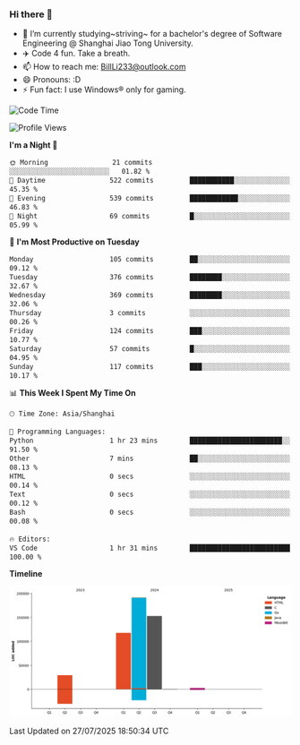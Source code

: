 ### Hi there 👋
- 🌱 I’m currently studying~striving~ for a bachelor's degree of Software Engineering @ Shanghai Jiao Tong University.
- ✈️ Code 4 fun. Take a breath.
- 📫 How to reach me: BillLi233@outlook.com
- 😄 Pronouns: :D
- ⚡ Fun fact: I use Windows® only for gaming.

<!--START_SECTION:waka-->
![Code Time](http://img.shields.io/badge/Code%20Time-442%20hrs%207%20mins-blue)

![Profile Views](http://img.shields.io/badge/Profile%20Views-0-blue)

**I'm a Night 🦉** 

```text
🌞 Morning                21 commits          ░░░░░░░░░░░░░░░░░░░░░░░░░   01.82 % 
🌆 Daytime                522 commits         ███████████░░░░░░░░░░░░░░   45.35 % 
🌃 Evening                539 commits         ████████████░░░░░░░░░░░░░   46.83 % 
🌙 Night                  69 commits          █░░░░░░░░░░░░░░░░░░░░░░░░   05.99 % 
```
📅 **I'm Most Productive on Tuesday** 

```text
Monday                   105 commits         ██░░░░░░░░░░░░░░░░░░░░░░░   09.12 % 
Tuesday                  376 commits         ████████░░░░░░░░░░░░░░░░░   32.67 % 
Wednesday                369 commits         ████████░░░░░░░░░░░░░░░░░   32.06 % 
Thursday                 3 commits           ░░░░░░░░░░░░░░░░░░░░░░░░░   00.26 % 
Friday                   124 commits         ███░░░░░░░░░░░░░░░░░░░░░░   10.77 % 
Saturday                 57 commits          █░░░░░░░░░░░░░░░░░░░░░░░░   04.95 % 
Sunday                   117 commits         ███░░░░░░░░░░░░░░░░░░░░░░   10.17 % 
```


📊 **This Week I Spent My Time On** 

```text
🕑︎ Time Zone: Asia/Shanghai

💬 Programming Languages: 
Python                   1 hr 23 mins        ███████████████████████░░   91.50 % 
Other                    7 mins              ██░░░░░░░░░░░░░░░░░░░░░░░   08.13 % 
HTML                     0 secs              ░░░░░░░░░░░░░░░░░░░░░░░░░   00.14 % 
Text                     0 secs              ░░░░░░░░░░░░░░░░░░░░░░░░░   00.12 % 
Bash                     0 secs              ░░░░░░░░░░░░░░░░░░░░░░░░░   00.08 % 

🔥 Editors: 
VS Code                  1 hr 31 mins        █████████████████████████   100.00 % 
```

**Timeline**

![Lines of Code chart](https://raw.githubusercontent.com/GMH233/GMH233/main/assets/bar_graph.png)


 Last Updated on 27/07/2025 18:50:34 UTC
<!--END_SECTION:waka-->

<!--
**GMH233/GMH233** is a ✨ _special_ ✨ repository because its `README.md` (this file) appears on your GitHub profile.

Here are some ideas to get you started:

- 🔭 I’m currently working on ...
- 🌱 I’m currently learning ...
- 👯 I’m looking to collaborate on ...
- 🤔 I’m looking for help with ...
- 💬 Ask me about ...
- 📫 How to reach me: ...
- 😄 Pronouns: ...
- ⚡ Fun fact: ...
-->

